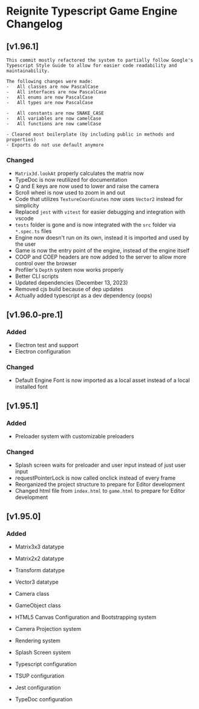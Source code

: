 # Reignite Typescript Game Engine Changelog

## [v1.96.1]

```
This commit mostly refactored the system to partially follow Google's Typescript Style Guide to allow for easier code readability and maintainability.

The following changes were made:
-   All classes are now PascalCase
-   All interfaces are now PascalCase
-   All enums are now PascalCase
-   All types are now PascalCase

-   All constants are now SNAKE_CASE
-   All variables are now camelCase
-   All functions are now camelCase

- Cleared most boilerplate (by including public in methods and properties)
- Exports do not use default anymore
```

### Changed

-   `Matrix3d.lookAt` properly calculates the matrix now
-   TypeDoc is now reutilized for documentation
-   Q and E keys are now used to lower and raise the camera
-   Scroll wheel is now used to zoom in and out
-   Code that utilizes `TextureCoordinates` now uses `Vector2` instead for simplicity
-   Replaced `jest` with `vitest` for easier debugging and integration with vscode
-   `tests` folder is gone and is now integrated with the `src` folder via `*.spec.ts` files
-   Engine now doesn't run on its own, instead it is imported and used by the user
-   Game is now the entry point of the engine, instead of the engine itself
-   COOP and COEP headers are now added to the server to allow more control over the browser
-   Profiler's `Depth` system now works properly
-   Better CLI scripts
-   Updated dependencies (December 13, 2023)
-   Removed cjs build because of dep updates
-   Actually added typescript as a dev dependency (oops)

## [v1.96.0-pre.1]

### Added

-   Electron test and support
-   Electron configuration

### Changed

-   Default Engine Font is now imported as a local asset instead of a local installed font

## [v1.95.1]

### Added

-   Preloader system with customizable preloaders

### Changed

-   Splash screen waits for preloader and user input instead of just user input
-   requestPointerLock is now called onclick instead of every frame
-   Reorganized the project structure to prepare for Editor development
-   Changed html file from `index.html` to `game.html` to prepare for Editor development

## [v1.95.0]

### Added

-   Matrix3x3 datatype
-   Matrix2x2 datatype
-   Transform datatype
-   Vector3 datatype

-   Camera class
-   GameObject class

-   HTML5 Canvas Configuration and Bootstrapping system
-   Camera Projection system
-   Rendering system
-   Splash Screen system

-   Typescript configuration
-   TSUP configuration
-   Jest configuration
-   TypeDoc configuration

